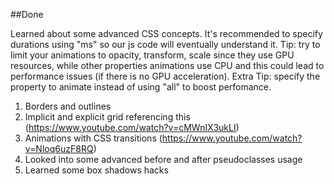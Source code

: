 ##Done

Learned about some advanced CSS concepts.
It's recommended to specify durations using "ms" so our js code will eventually
understand it.
Tip: try to limit your animations to opacity, transform, scale since they use GPU resources,
while other properties animations use CPU and this could lead to performance issues
(if there is no GPU acceleration).
Extra Tip: specify the property to animate instead of using "all" to boost perfomance. 

1. Borders and outlines
2. Implicit and explicit grid referencing this (https://www.youtube.com/watch?v=cMWnIX3ukLI)  
3. Animations with CSS transitions (https://www.youtube.com/watch?v=Nloq6uzF8RQ)
4. Looked into some advanced before and after pseudoclasses usage
5. Learned some box shadows hacks 